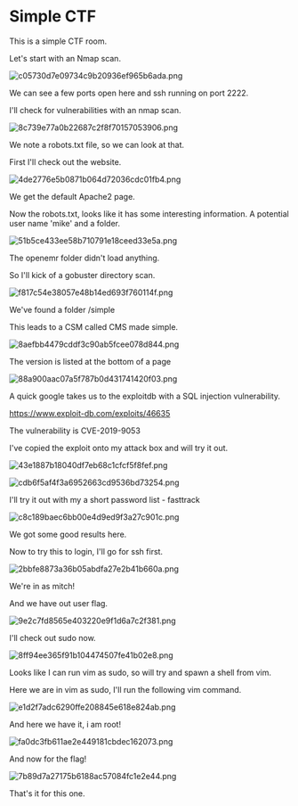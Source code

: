 # Simple CTF

This is a simple CTF room.

Let's start with an Nmap scan.

![c05730d7e09734c9b20936ef965b6ada.png](images/c05730d7e09734c9b20936ef965b6ada.png)

We can see a few ports open here and ssh running on port 2222.

I'll check for vulnerabilities with an nmap scan.

![8c739e77a0b22687c2f8f70157053906.png](images/8c739e77a0b22687c2f8f70157053906.png)

We note a robots.txt file, so we can look at that.

First I'll check out the website.

![4de2776e5b0871b064d72036cdc01fb4.png](images/4de2776e5b0871b064d72036cdc01fb4.png)

We get the default Apache2 page.

Now the robots.txt, looks like it has some interesting information. A potential user name 'mike' and a folder.

![51b5ce433ee58b710791e18ceed33e5a.png](images/51b5ce433ee58b710791e18ceed33e5a.png)

The openemr folder didn't load anything.

So I'll kick of a gobuster directory scan.

![f817c54e38057e48b14ed693f760114f.png](images/f817c54e38057e48b14ed693f760114f.png)

We've found a folder /simple

This leads to a CSM called CMS made simple.

![8aefbb4479cddf3c90ab5fcee078d844.png](images/8aefbb4479cddf3c90ab5fcee078d844.png)

The version is listed at the bottom of a page

![88a900aac07a5f787b0d431741420f03.png](images/88a900aac07a5f787b0d431741420f03.png)

A quick google takes us to the exploitdb with a SQL injection vulnerability.

https://www.exploit-db.com/exploits/46635

The vulnerability is CVE-2019-9053

I've copied the exploit onto my attack box and will try it out.

![43e1887b18040df7eb68c1cfcf5f8fef.png](images/43e1887b18040df7eb68c1cfcf5f8fef.png)

![cdb6f5af4f3a6952663cd9536bd73254.png](images/cdb6f5af4f3a6952663cd9536bd73254.png)

I'll try it out with my a short password list - fasttrack

![c8c189baec6bb00e4d9ed9f3a27c901c.png](images/c8c189baec6bb00e4d9ed9f3a27c901c.png)

We got some good results here.

Now to try this to login, I'll go for ssh first.

![2bbfe8873a36b05abdfa27e2b41b660a.png](images/2bbfe8873a36b05abdfa27e2b41b660a.png)

We're in as mitch!

And we have out user flag.

![9e2c7fd8565e403220e9f1d6a7c2f381.png](images/9e2c7fd8565e403220e9f1d6a7c2f381.png)

I'll check out sudo now.

![8ff94ee365f91b104474507fe41b02e8.png](images/8ff94ee365f91b104474507fe41b02e8.png)

Looks like I can run vim as sudo, so will try and spawn a shell from vim.

Here we are in vim as sudo, I'll run the following vim command.

![e1d2f7adc6290ffe208845e618e824ab.png](images/e1d2f7adc6290ffe208845e618e824ab.png)

And here we have it, i am root!

![fa0dc3fb611ae2e449181cbdec162073.png](images/fa0dc3fb611ae2e449181cbdec162073.png)

And now for the flag!

![7b89d7a27175b6188ac57084fc1e2e44.png](images/7b89d7a27175b6188ac57084fc1e2e44.png)

That's it for this one.